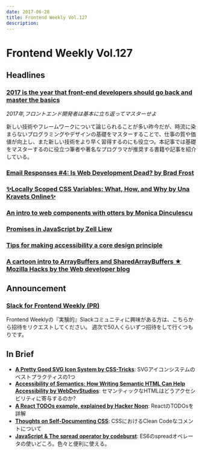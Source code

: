```yaml
---
date: 2017-06-28
title: Frontend Weekly Vol.127
description: 
---
```


# Frontend Weekly Vol.127

## Headlines

### [2017 is the year that front-end developers should go back and master the basics](https://medium.freecodecamp.com/what-to-learn-in-2017-if-youre-a-frontend-developer-b6cfef46effd)

*2017年,フロントエンド開発者は基本に立ち返ってマスターせよ*

新しい技術やフレームワークについて論じられることが多い昨今だが、時流に染まらないプログラミングやデザインの基礎をマスターすることで、仕事の質や価値が向上し、また新しい技術をより早く習得するのにも役立つ。本記事では基礎をマスターするのに役立つ筆者や著名なプログラマが推奨する書籍や記事を紹介している。

### [Email Responses #4: Is Web Development Dead? by Brad Frost](http://bradfrost.com/blog/post/email-responses-4-is-web-development-dead/)

### [✨Locally Scoped CSS Variables: What, How, and Why by Una Kravets Online✨](https://una.im/local-css-vars/?utm_medium=email&utm_source=frontendfocus#💁)

### [An intro to web components with otters by Monica Dinculescu](https://meowni.ca/posts/web-components-with-otters/)

### [Promises in JavaScript by Zell Liew](https://zellwk.com/blog/js-promises/)

### [Tips for making accessibility a core design principle](https://pixelpioneers.co/blog/2017/13-expert-tips-accessibility)

### [A cartoon intro to ArrayBuffers and SharedArrayBuffers ★ Mozilla Hacks by the Web developer blog](https://hacks.mozilla.org/2017/06/a-cartoon-intro-to-arraybuffers-and-sharedarraybuffers/)

## Announcement

### [Slack for Frontend Weekly (PR)](https://studiomohawk.typeform.com/to/Kj8Gaj)

Frontend Weeklyの『実験的』Slackコミュニティに興味がある方は、こちらから招待をリクエストしてください。 週次で50人くらいずつ招待をして行くつもりです。

## In Brief

* [**A Pretty Good SVG Icon System by CSS-Tricks**](https://css-tricks.com/pretty-good-svg-icon-system/): SVGアイコンシステムのベストプラクティスの1つ
* [**Accessibility of Semantics: How Writing Semantic HTML Can Help Accessibility by WebDevStudios**](https://webdevstudios.com/2017/05/23/accessibility-semantics-writing-semantic-html-can-help-accessibility/): セマンティックなHTMLはどうアクセシビリティに寄与するのか?
* [**A React TODOs example, explained by Hacker Noon**](https://hackernoon.com/a-react-todos-example-explained-6df53cdebed1): ReactのTODOsを詳解
* [**Thoughts on Self-Documenting CSS**](http://keithjgrant.com/posts/2017/06/self-documenting-css/): CSSにおけるClean Codeなコメントについて
* [**JavaScript & The spread operator by codeburst**](https://codeburst.io/javascript-the-spread-operator-a867a71668ca): ES6のspreadオペレータの使いどころ。色々と便利に使える。
